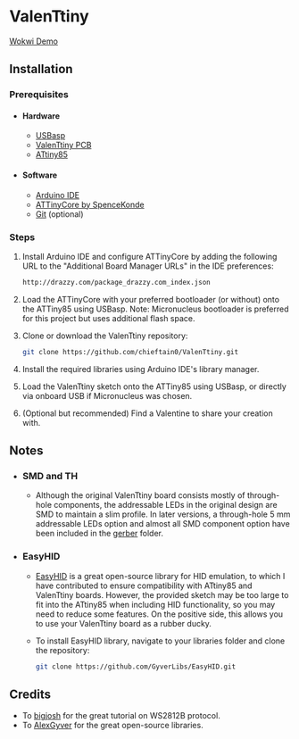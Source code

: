# ValenTtiny

[Wokwi Demo](https://wokwi.com/projects/416622139343298561)

## Installation

### Prerequisites

- #### Hardware

  - [USBasp](https://www.fischl.de/usbasp/)
  - [ValenTtiny PCB](https://github.com/chieftain0/ValenTtiny/tree/main/gerber)
  - [ATtiny85](https://www.microchip.com/en-us/product/attiny85)

- #### Software

  - [Arduino IDE](https://www.arduino.cc/en/software)
  - [ATTinyCore by SpenceKonde](https://github.com/SpenceKonde/ATTinyCore.git)
  - [Git](https://git-scm.com/downloads) (optional)

### Steps

1. Install Arduino IDE and configure ATTinyCore by adding the following URL to the "Additional Board Manager URLs" in the IDE preferences:

    ```bash
    http://drazzy.com/package_drazzy.com_index.json
    ```

2. Load the ATTinyCore with your preferred bootloader (or without) onto the ATTiny85 using USBasp. Note: Micronucleus bootloader is preferred for this project but uses additional flash space.

3. Clone or download the ValenTtiny repository:

    ```bash
    git clone https://github.com/chieftain0/ValenTtiny.git
    ```

4. Install the required libraries using Arduino IDE's library manager.

5. Load the ValenTtiny sketch onto the ATTiny85 using USBasp, or directly via onboard USB if Micronucleus was chosen.

6. (Optional but recommended) Find a Valentine to share your creation with.

## Notes

- ### SMD and TH

  - Although the original ValenTtiny board consists mostly of through-hole components, the addressable LEDs in the original design are SMD to maintain a slim profile. In later versions, a through-hole 5 mm addressable LEDs option and almost all SMD component option have been included in the [gerber](https://github.com/chieftain0/ValenTtiny/tree/main/gerber) folder.

- ### EasyHID

  - [EasyHID](https://github.com/GyverLibs/EasyHID.git) is a great open-source library for HID emulation, to which I have contributed to ensure compatibility with ATtiny85 and ValenTtiny boards. However, the provided sketch may be too large to fit into the ATtiny85 when including HID functionality, so you may need to reduce some features. On the positive side, this allows you to use your ValenTtiny board as a rubber ducky.
  - To install EasyHID library, navigate to your libraries folder and clone the repository:

    ```bash
    git clone https://github.com/GyverLibs/EasyHID.git
    ```

## Credits

- To [bigjosh](https://github.com/bigjosh/SimpleNeoPixelDemo) for the great tutorial on WS2812B protocol.
- To [AlexGyver](https://github.com/GyverLibs/EasyHID) for the great open-source libraries.
